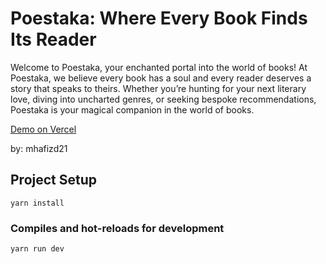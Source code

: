 # Poestaka: Where Every Book Finds Its Reader

Welcome to Poestaka, your enchanted portal into the world of books! At Poestaka, we believe every book has a soul and every reader deserves a story that speaks to theirs. Whether you’re hunting for your next literary love, diving into uncharted genres, or seeking bespoke recommendations, Poestaka is your magical companion in the world of books.

[Demo on Vercel](https://poestaka-mhafizd21s-projects.vercel.app/)

by: mhafizd21

## Project Setup

```
yarn install
```

### Compiles and hot-reloads for development

```
yarn run dev
```

